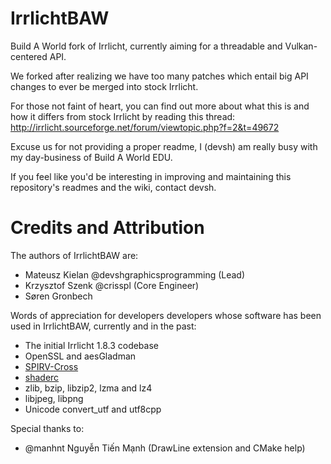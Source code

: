 # IrrlichtBAW

Build A World fork of Irrlicht, currently aiming for a threadable and Vulkan-centered API.

We forked after realizing we have too many patches which entail big API changes to ever be merged into stock Irrlicht.

For those not faint of heart, you can find out more about what this is and how it differs from stock Irrlicht by reading this thread:
http://irrlicht.sourceforge.net/forum/viewtopic.php?f=2&t=49672

Excuse us for not providing a proper readme, I (devsh) am really busy with my day-business of Build A World EDU.

If you feel like you'd be interesting in improving and maintaining this repository's readmes and the wiki, contact devsh.

# Credits and Attribution

The authors of IrrlichtBAW are:
- Mateusz Kielan @devshgraphicsprogramming (Lead)
- Krzysztof Szenk @crisspl (Core Engineer)
- Søren Gronbech 

Words of appreciation for developers developers whose software has been used in IrrlichtBAW, currently and in the past:
- The initial Irrlicht 1.8.3 codebase
- OpenSSL and aesGladman
- [SPIRV-Cross](https://github.com/KhronosGroup/SPIRV-Cross)  
- [shaderc](https://github.com/google/shaderc)
- zlib, bzip, libzip2, lzma and lz4
- libjpeg, libpng
- Unicode convert_utf and utf8cpp

Special thanks to:
- @manhnt Nguyễn Tiến Mạnh (DrawLine extension and CMake help)
